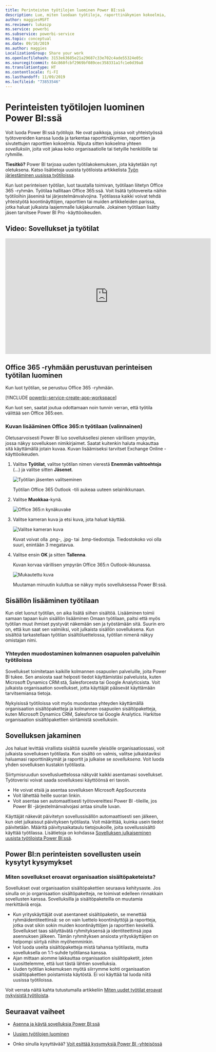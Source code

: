 ```yaml
---
title: Perinteisten työtilojen luominen Power BI:ssä
description: Lue, miten luodaan työtiloja, raporttinäkymien kokoelmia, raportteja ja sivutettuja raportteja, joiden avulla voit kuvata organisaatiosi keskeisiä mittalukuja.
author: maggiesMSFT
ms.reviewer: lukaszp
ms.service: powerbi
ms.subservice: powerbi-service
ms.topic: conceptual
ms.date: 09/10/2019
ms.author: maggies
LocalizationGroup: Share your work
ms.openlocfilehash: 3153e63685e21a29687c33e702c4ade55324e05c
ms.sourcegitcommit: 64c860fcbf2969bf089cec358331a1fc1e0d39a8
ms.translationtype: HT
ms.contentlocale: fi-FI
ms.lasthandoff: 11/09/2019
ms.locfileid: "73853546"
---
```

# <a name="create-classic-workspaces-in-power-bi"></a>Perinteisten työtilojen luominen Power BI:ssä

Voit luoda Power BI:ssä *työtiloja*. Ne ovat paikkoja, joissa voit yhteistyössä työtovereiden kanssa luoda ja tarkentaa raporttinäkymien, raporttien ja sivutettujen raporttien kokoelmia. Niputa sitten kokoelma yhteen *sovelluksiin*, joita voit jakaa koko organisaatiolle tai tietyille henkilöille tai ryhmille. 

**Tiesitkö?** Power BI tarjoaa uuden työtilakokemuksen, jota käytetään nyt oletuksena. Katso lisätietoja uusista työtiloista artikkelista [Työn järjestäminen uusissa työtiloissa](service-new-workspaces.md). 

Kun luot perinteisen työtilan, luot taustalla toimivan, työtilaan liitetyn Office 365 -ryhmän. Työtilaa hallitaan Office 365:ssä. Voit lisätä työtovereita näihin työtiloihin jäseninä tai järjestelmänvalvojina. Työtilassa kaikki voivat tehdä yhteistyötä koontinäyttöjen, raporttien tai muiden artikkeleiden parissa, jotka haluat julkaista laajemmalle lukijakunnalle. Jokainen työtilaan lisätty jäsen tarvitsee Power BI Pro -käyttöoikeuden. 

## <a name="video-apps-and-workspaces"></a>Video: Sovellukset ja työtilat
<iframe width="640" height="360" src="https://www.youtube.com/embed/Ey5pyrr7Lk8?showinfo=0" frameborder="0" allowfullscreen></iframe>

## <a name="create-a-classic-workspace-based-on-an-office-365-group"></a>Office 365 -ryhmään perustuvan perinteisen työtilan luominen

Kun luot työtilan, se perustuu Office 365 -ryhmään.

[!INCLUDE [powerbi-service-create-app-workspace](./includes/powerbi-service-create-app-workspace.md)]

Kun luot sen, saatat joutua odottamaan noin tunnin verran, että työtila välittää sen Office 365:een. 

### <a name="add-an-image-to-your-office-365-workspace-optional"></a>Kuvan lisääminen Office 365:n työtilaan (valinnainen)
Oletusarvoisesti Power BI luo sovelluksellesi pienen värillisen ympyrän, jossa näkyy sovelluksen nimikirjaimet. Saatat kuitenkin haluta mukauttaa sitä käyttämällä jotain kuvaa. Kuvan lisäämiseksi tarvitset Exchange Online -käyttöoikeuden.

1. Valitse **Työtilat**, valitse työtilan nimen vierestä **Enemmän vaihtoehtoja** (...) ja valitse sitten **Jäsenet**. 
   
     ![Työtilan jäsenten valitseminen](media/service-create-workspaces/power-bi-workspace-old-members.png)
   
    Työtilan Office 365 Outlook -tili aukeaa uuteen selainikkunaan.
2. Valitse **Muokkaa**-kynä.
   
     ![Office 365:n kynäkuvake](media/service-create-workspaces/power-bi-workspace-old-edit-group.png)
3. Valitse kameran kuva ja etsi kuva, jota haluat käyttää.
   
     ![Valitse kameran kuva](media/service-create-workspaces/power-bi-workspace-old-camera.png)

     Kuvat voivat olla .png-, .jpg- tai .bmp-tiedostoja. Tiedostokoko voi olla suuri, enintään 3 megatavua. 

4. Valitse ensin **OK** ja sitten **Tallenna**.
   
    Kuvan korvaa värillisen ympyrän Office 365:n Outlook-ikkunassa. 
   
     ![Mukautettu kuva](media/service-create-workspaces/power-bi-workspace-old-new-image.png)
   
    Muutaman minuutin kuluttua se näkyy myös sovelluksessa Power BI:ssä.

## <a name="add-content-to-your-workspace"></a>Sisällön lisääminen työtilaan

Kun olet luonut työtilan, on aika lisätä siihen sisältöä. Lisääminen toimii samaan tapaan kuin sisällön lisääminen Omaan työtilaan, paitsi että myös työtilan muut ihmiset pystyvät näkemään sen ja työstämään sitä. Suurin ero on, että kun saat sen valmiiksi, voit julkaista sisällön sovelluksena. Kun sisältöä tarkastellaan työtilan sisältöluettelossa, työtilan nimenä näkyy omistajan nimi.

### <a name="connect-to-third-party-services-in-workspaces"></a>Yhteyden muodostaminen kolmannen osapuolen palveluihin työtiloissa

Sovellukset toimitetaan kaikille kolmannen osapuolen palveluille, joita Power BI tukee. Sen ansiosta saat helposti tiedot käyttämistäsi palveluista, kuten Microsoft Dynamics CRM:stä, Salesforcesta tai Google Analyticsista. Voit julkaista organisaation sovellukset, jotta käyttäjät pääsevät käyttämään tarvitsemiansa tietoja.

Nykyisissä työtiloissa voit myös muodostaa yhteyden käyttämällä organisaation sisältöpaketteja ja kolmannen osapuolen sisältöpaketteja, kuten Microsoft Dynamics CRM, Salesforce tai Google Analytics. Harkitse organisaation sisältöpakettien siirtämistä sovelluksiin.

## <a name="distribute-an-app"></a>Sovelluksen jakaminen

Jos haluat levittää virallista sisältöä suurelle yleisölle organisaatiossasi, voit julkaista sovelluksen työtilasta.  Kun sisältö on valmis, valitse julkaistaviksi haluamasi raporttinäkymät ja raportit ja julkaise se *sovelluksena*. Voit luoda yhden sovelluksen kustakin työtilasta.

Siirtymisruudun sovellusluettelossa näkyvät kaikki asentamasi sovellukset. Työtoverisi voivat saada sovelluksesi käyttöönsä eri tavoin. 
- He voivat etsiä ja asentaa sovelluksen Microsoft AppSourcesta
- Voit lähettää heille suoran linkin. 
- Voit asentaa sen automaattisesti työtovereittesi Power BI -tileille, jos Power BI -järjestelmänvalvojasi antaa sinulle luvan. 

Käyttäjät näkevät päivitetyn sovellussisällön automaattisesti sen jälkeen, kun olet julkaissut päivityksen työtilasta. Voit määrittää, kuinka usein tiedot päivitetään. Määritä päivitysaikataulu tietojoukoille, joita sovellussisältö käyttää työtilassa. Lisätietoja on kohdassa [Sovelluksen julkaiseminen uusista työtiloista Power BI:ssä](service-create-distribute-apps.md).

## <a name="power-bi-classic-apps-faq"></a>Power BI:n perinteisten sovellusten usein kysytyt kysymykset

### <a name="how-are-apps-different-from-organizational-content-packs"></a>Miten sovellukset eroavat organisaation sisältöpaketeista?
Sovellukset ovat organisaation sisältöpakettien seuraava kehitysaste. Jos sinulla on jo organisaation sisältöpaketteja, ne toimivat edelleen rinnakkain sovellusten kanssa. Sovelluksilla ja sisältöpaketeilla on muutamia merkittäviä eroja. 

* Kun yrityskäyttäjät ovat asentaneet sisältöpaketin, se menettää ryhmäidentiteettinsä: se on vain luettelo koontinäyttöjä ja raportteja, jotka ovat sikin sokin muiden koontinäyttöjen ja raporttien keskellä. Sovellukset taas säilyttävätä ryhmityksensä ja identiteettinsä jopa asennuksen jälkeen. Tämän ryhmityksen ansiosta yrityskäyttäjien on helpompi siirtyä niihin myöhemminkin.
* Voit luoda useita sisältöpaketteja mistä tahansa työtilasta, mutta sovelluksella on 1:1-suhde työtilansa kanssa. 
* Ajan mittaan aiomme lakkauttaa organisaation sisältöpaketit, joten suosittelemme, että luot tästä lähtien sovelluksia.  
* Uuden työtilan kokemuksen myötä siirrymme kohti organisaation sisältöpakettien poistamista käytöstä. Ei voi käyttää tai luoda niitä uusissa työtiloissa.

Voit verrata näitä kahta tutustumalla artikkeliin [Miten uudet työtilat eroavat nykyisistä työtiloista](service-new-workspaces.md#how-the-new-workspaces-are-different). 

## <a name="next-steps"></a>Seuraavat vaiheet
* [Asenna ja käytä sovelluksia Power BI:ssä](service-create-distribute-apps.md)
- [Uusien työtilojen luominen](service-create-the-new-workspaces.md)
* Onko sinulla kysyttävää? [Voit esittää kysymyksiä Power BI -yhteisössä](https://community.powerbi.com/)
